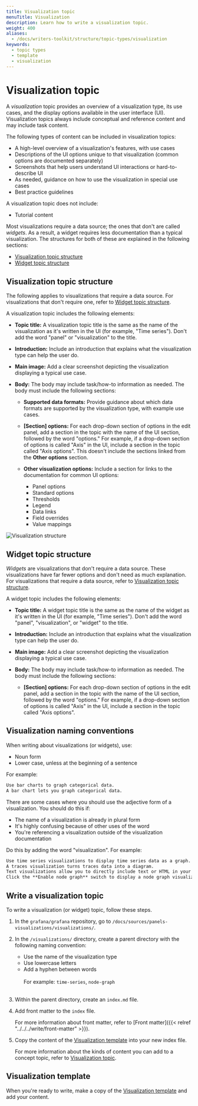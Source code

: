 ```yaml
---
title: Visualization topic
menuTitle: Visualization
description: Learn how to write a visualization topic.
weight: 400
aliases:
  - /docs/writers-toolkit/structure/topic-types/visualization
keywords:
  - topic types
  - template
  - visualization
---
```


# Visualization topic

A _visualization_ topic provides an overview of a visualization type, its use cases, and the display options available in the user interface (UI). Visualization topics always include conceptual and reference content and may include task content.

The following types of content can be included in visualization topics:

- A high-level overview of a visualization's features, with use cases
- Descriptions of the UI options unique to that visualization (common options are documented separately)
- Screenshots that help users understand UI interactions or hard-to-describe UI
- As needed, guidance on how to use the visualization in special use cases
- Best practice guidelines

A visualization topic does not include:

- Tutorial content

Most visualizations require a data source; the ones that don't are called _widgets_. As a result, a widget requires less documentation than a typical visualization. The structures for both of these are explained in the following sections:

- [Visualization topic structure](#visualization-topic-structure)
- [Widget topic structure](#widget-topic-structure)

## Visualization topic structure

The following applies to visualizations that require a data source. For visualizations that don't require one, refer to [Widget topic structure](#widget-topic-structure).

A visualization topic includes the following elements:

- **Topic title:** A visualization topic title is the same as the name of the visualization as it's written in the UI (for example, "Time series"). Don't add the word "panel" or "visualization" to the title.
- **Introduction:** Include an introduction that explains what the visualization type can help the user do.
- **Main image:** Add a clear screenshot depicting the visualization displaying a typical use case.
- **Body:** The body may include task/how-to information as needed. The body must include the following sections:

  - **Supported data formats:** Provide guidance about which data formats are supported by the visualization type, with example use cases.
  - **[Section] options:** For each drop-down section of options in the edit panel, add a section in the topic with the name of the UI section, followed by the word "options." For example, if a drop-down section of options is called "Axis" in the UI, include a section in the topic called "Axis options". This doesn't include the sections linked from the **Other options** section.
  - **Other visualization options:** Include a section for links to the documentation for common UI options:

    - Panel options
    - Standard options
    - Thresholds
    - Legend
    - Data links
    - Field overrides
    - Value mappings

![Visualization structure](/media/docs/writers-toolkit/visualization-topic-example-ann-2.png)

## Widget topic structure

_Widgets_ are visualizations that don't require a data source. These visualizations have far fewer options and don't need as much explanation. For visualizations that require a data source, refer to [Visualization topic structure](#visualization-topic-structure).

A widget topic includes the following elements:

- **Topic title:** A widget topic title is the same as the name of the widget as it's written in the UI (for example, "Time series"). Don't add the word "panel", "visualization", or "widget" to the title.
- **Introduction:** Include an introduction that explains what the visualization type can help the user do.
- **Main image:** Add a clear screenshot depicting the visualization displaying a typical use case.
- **Body:** The body may include task/how-to information as needed. The body must include the following sections:

  - **[Section] options:** For each drop-down section of options in the edit panel, add a section in the topic with the name of the UI section, followed by the word "options." For example, if a drop-down section of options is called "Axis" in the UI, include a section in the topic called "Axis options".

## Visualization naming conventions

When writing about visualizations (or widgets), use:

- Noun form
- Lower case, unless at the beginning of a sentence

For example:

```markdown
Use bar charts to graph categorical data.
A bar chart lets you graph categorical data.
```

There are some cases where you should use the adjective form of a visualization. You should do this if:

- The name of a visualization is already in plural form
- It's highly confusing because of other uses of the word
- You're referencing a visualization outside of the visualization documentation

Do this by adding the word "visualization". For example:

```markdown
Use time series visualizations to display time series data as a graph.
A traces visualization turns traces data into a diagram.
Text visualizations allow you to directly include text or HTML in your dashboards.
Click the **Enable node graph** switch to display a node graph visualization above the trace view.
```

## Write a visualization topic

To write a visualization (or widget) topic, follow these steps.

1. In the `grafana/grafana` repository, go to `/docs/sources/panels-visualizations/visualizations/`.
1. In the `/visualizations/` directory, create a parent directory with the following naming convention:

   - Use the name of the visualization type
   - Use lowercase letters
   - Add a hyphen between words
     <br>
     <br>
     For example: `time-series`, `node-graph`
     <br>
     <br>

1. Within the parent directory, create an `index.md` file.
1. Add front matter to the `index` file.

   For more information about front matter, refer to [Front matter]({{< relref "../../../write/front-matter" >}}).

1. Copy the content of the [Visualization template](https://github.com/grafana/writers-toolkit/blob/main/docs/static/templates/visualization-template.md) into your new index file.

   For more information about the kinds of content you can add to a concept topic, refer to [Visualization topic](#visualization-topic).

<!-- Add examples when some of these follow the template
## Visualization topic examples

Refer to the following topics for visualization topic examples:
-->

## Visualization template

When you're ready to write, make a copy of the [Visualization template](https://github.com/grafana/writers-toolkit/blob/main/docs/static/templates/concept-template.md) and add your content.
